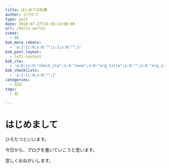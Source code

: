 ```yaml
---
title: はじめての記事
author: ひろたつ
type: post
date: 2018-07-27T10:38:11+00:00
url: /hello-world/
views:
  - 88
bzb_meta_robots:
  - 'a:2:{i:0;s:0:"";i:1;s:0:"";}'
bzb_post_layout:
  - left-content
bzb_cta:
  - 'a:6:{s:9:"check_cta";s:4:"none";s:9:"org_title";s:0:"";s:9:"org_image";s:0:"";s:11:"org_content";s:0:"";s:15:"org_button_text";s:0:"";s:14:"org_button_url";s:0:"";}'
bzb_checklists:
  - 'a:1:{i:0;s:0:"";}'
categories:
  - 日記
tags:
  - 初

---
```

# はじめまして

ひろたつといいます。
  
今日から、ブログを書いていこうと思います。
  
宜しくおねがいします。

<div style="font-size: 0px; height: 0px; line-height: 0px; margin: 0; padding: 0; clear: both;">
</div>

